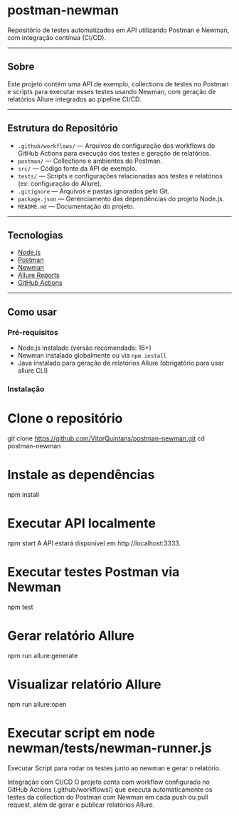 # postman-newman

Repositório de testes automatizados em API utilizando Postman e Newman, com integração contínua (CI/CD).

---

## Sobre

Este projeto contém uma API de exemplo, collections de testes no Postman e scripts para executar esses testes usando Newman, com geração de relatórios Allure integrados ao pipeline CI/CD.

---

## Estrutura do Repositório

- `.github/workflows/` — Arquivos de configuração dos workflows do GitHub Actions para execução dos testes e geração de relatórios.
- `postman/` — Collections e ambientes do Postman.
- `src/` — Código fonte da API de exemplo.
- `tests/` — Scripts e configurações relacionadas aos testes e relatórios (ex: configuração do Allure).
- `.gitignore` — Arquivos e pastas ignorados pelo Git.
- `package.json` — Gerenciamento das dependências do projeto Node.js.
- `README.md` — Documentação do projeto.

---

## Tecnologias

- [Node.js](https://nodejs.org/)
- [Postman](https://www.postman.com/)
- [Newman](https://www.npmjs.com/package/newman)
- [Allure Reports](https://docs.qameta.io/allure/)
- [GitHub Actions](https://github.com/features/actions)

---

## Como usar

### Pré-requisitos

- Node.js instalado (versão recomendada: 16+)
- Newman instalado globalmente ou via `npm install`
- Java instalado para geração de relatórios Allure (obrigatório para usar allure CLI)

### Instalação

# Clone o repositório
git clone https://github.com/VitorQuintans/postman-newman.git
cd postman-newman

# Instale as dependências
npm install

# Executar API localmente
npm start
A API estará disponível em http://localhost:3333.

# Executar testes Postman via Newman
npm test

# Gerar relatório Allure
npm run allure:generate

# Visualizar relatório Allure
npm run allure:open

# Executar script em node newman/tests/newman-runner.js
Executar Script para rodar os testes junto ao newman e gerar o relatório.

Integração com CI/CD
O projeto conta com workflow configurado no GitHub Actions (.github/workflows/) que executa automaticamente os testes da collection do Postman com Newman em cada push ou pull request, além de gerar e publicar relatórios Allure.

